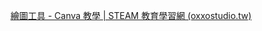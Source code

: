 [繪圖工具 - Canva 教學 | STEAM 教育學習網 (oxxostudio.tw)](https://steam.oxxostudio.tw/category/canva/design/drawing.html)